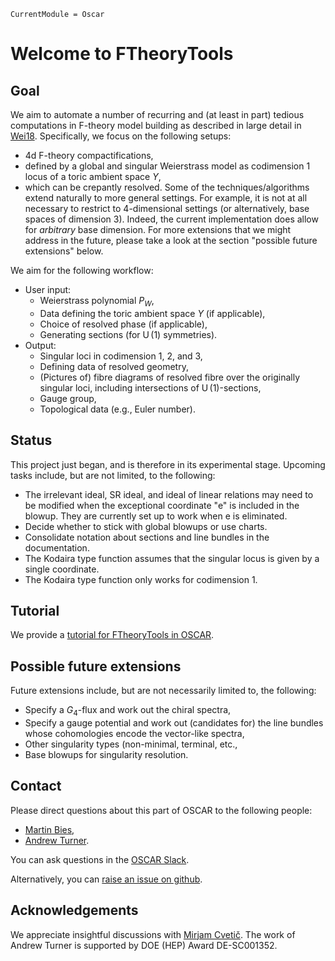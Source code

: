 ```@meta
CurrentModule = Oscar
```

# Welcome to FTheoryTools

## Goal

We aim to automate a number of recurring and (at least in part) tedious computations in F-theory model building
as described in large detail in [Wei18](@cite). Specifically, we focus on the following setups:
* 4d F-theory compactifications,
* defined by a global and singular Weierstrass model as codimension 1 locus of a toric ambient space $Y$,
* which can be crepantly resolved.
Some of the techniques/algorithms extend naturally to more general settings. For example, it is not at all necessary to restrict to 4-dimensional settings (or alternatively, base spaces of dimension 3). Indeed, the current implementation does allow for *arbitrary* base dimension. For more extensions that we might address in the future, please take a look at the section "possible future extensions" below.

We aim for the following workflow:
* User input:
    * Weierstrass polynomial $P_W$,
    * Data defining the toric ambient space $Y$ (if applicable),
    * Choice of resolved phase (if applicable),
    * Generating sections (for $\operatorname{U}(1)$ symmetries).
* Output:
    * Singular loci in codimension 1, 2, and 3,
    * Defining data of resolved geometry,
    * (Pictures of) fibre diagrams of resolved fibre over the originally singular loci, including intersections of $\operatorname{U}(1)$-sections,
    * Gauge group,
    * Topological data (e.g., Euler number).


## Status

This project just began, and is therefore in its experimental stage. Upcoming tasks include, but are not limited, to the following:
* The irrelevant ideal, SR ideal, and ideal of linear relations may need to be modified when the exceptional coordinate "e" is included in the blowup. They are currently set up to work when e is eliminated.
* Decide whether to stick with global blowups or use charts.
* Consolidate notation about sections and line bundles in the documentation.
* The Kodaira type function assumes that the singular locus is given by a single coordinate.
* The Kodaira type function only works for codimension 1.


## Tutorial

We provide a [tutorial for FTheoryTools in OSCAR](https://nbviewer.org/github/oscar-system/oscar-website/blob/gh-pages/tutorials/FTheoryToolsInOSCAR.ipynb).


## Possible future extensions

Future extensions include, but are not necessarily limited to, the following:
* Specify a $G_4$-flux and work out the chiral spectra,
* Specify a gauge potential and work out (candidates for) the line bundles whose cohomologies encode the vector-like spectra,
* Other singularity types (non-minimal, terminal, etc.,
* Base blowups for singularity resolution.


## Contact

Please direct questions about this part of OSCAR to the following people:
* [Martin Bies](https://martinbies.github.io/),
* [Andrew Turner](https://apturner.net/).

You can ask questions in the [OSCAR Slack](https://www.oscar-system.org/community/#slack).

Alternatively, you can [raise an issue on github](https://www.oscar-system.org/community/#how-to-report-issues).


## Acknowledgements

We appreciate insightful discussions with [Mirjam Cvetič](https://live-sas-physics.pantheon.sas.upenn.edu/people/standing-faculty/mirjam-cvetic). The work of Andrew Turner is supported by DOE (HEP) Award DE-SC001352.

